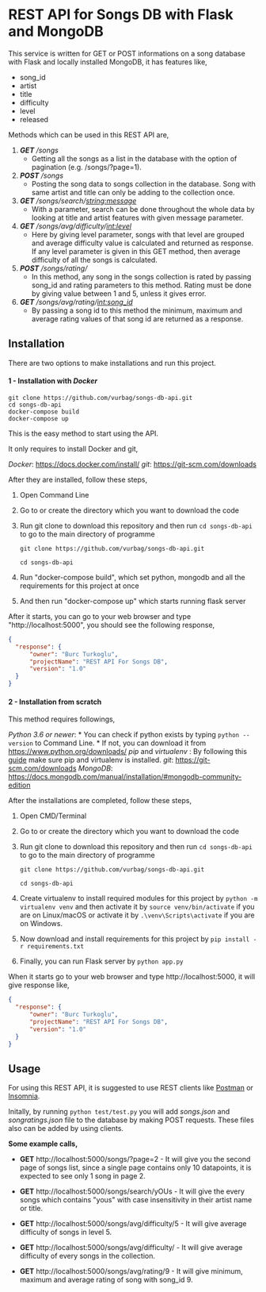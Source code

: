 # REST API for Songs DB with Flask and MongoDB

This service is written for GET or POST informations on a song database with Flask and locally installed MongoDB, it has features like,
  * song_id
  * artist
  * title
  * difficulty
  * level
  * released
 
Methods which can be used in this REST API are,
  1. **_GET_** _/songs_
     * Getting all the songs as a list in the database with the option of pagination (e.g. /songs/?page=1).
  2. **_POST_** _/songs_
     * Posting the song data to songs collection in the database. Song with same artist and title can only be adding to the collection once.
  3. **_GET_** _/songs/search/<string:message>_
     * With a parameter, search can be done throughout the whole data by looking at title and artist features with given message parameter. 
  4. **_GET_** _/songs/avg/difficulty/<int:level>_
     * Here by giving level parameter, songs with that level are grouped and average difficulty value is calculated and returned as response. If any level parameter is given in this GET method, then average difficulty of all the songs is calculated.
  5. **_POST_** _/songs/rating/_
     * In this method, any song in the songs collection is rated by passing song_id and rating parameters to this method. Rating must be done by giving value between 1 and 5, unless it gives error.
  6. **_GET_** _/songs/avg/rating/<int:song_id>_
     * By passing a song id to this method the minimum, maximum and average rating values of that song id are returned as a response.

## Installation

There are two options to make installations and run this project.

#### 1 - Installation with _Docker_

    git clone https://github.com/vurbag/songs-db-api.git
    cd songs-db-api
    docker-compose build
    docker-compose up

This is the easy method to start using the API.

It only requires to install Docker and git,

_Docker_: https://docs.docker.com/install/
_git_: https://git-scm.com/downloads

After they are installed, follow these steps,

1. Open Command Line
2. Go to or create the directory which you want to download the code
3. Run git clone to download this repository and then run ```cd songs-db-api``` to go to the main directory of programme

    ```git clone https://github.com/vurbag/songs-db-api.git```
    
    ```cd songs-db-api```
    
4. Run "docker-compose build", which set python, mongodb and all the requirements for this project at once
5. And then run "docker-compose up" which starts running flask server

After it starts, you can go to your web browser and type "http://localhost:5000", you should see the following response,
  
  ```json
  {
    "response": {
        "owner": "Burc Turkoglu",
        "projectName": "REST API For Songs DB",
        "version": "1.0"
    }
  }
  ```
  
#### 2 - Installation from scratch

This method requires followings,

_Python 3.6 or newer_: * You can check if python exists by typing ```python --version``` to Command Line.
                       * If not, you can download it from https://www.python.org/downloads/
_pip_ and _virtualenv_ : By following this [guide](https://packaging.python.org/guides/installing-using-pip-and-virtualenv/) make sure pip and virtualenv is installed.
_git_: https://git-scm.com/downloads
_MongoDB_: https://docs.mongodb.com/manual/installation/#mongodb-community-edition

After the installations are completed, follow these steps,

1. Open CMD/Terminal
2. Go to or create the directory which you want to download the code
3. Run git clone to download this repository and then run ```cd songs-db-api``` to go to the main directory of programme

    ```git clone https://github.com/vurbag/songs-db-api.git```
    
    ```cd songs-db-api```
    
4. Create virtualenv to install required modules for this project by ```python -m virtualenv venv``` and then activate it by ```source venv/bin/activate``` if you are on Linux/macOS or activate it by ```.\venv\Scripts\activate``` if you are on Windows.
5. Now download and install requirements for this project by ```pip install -r requirements.txt```
6. Finally, you can run Flask server by ```python app.py```

When it starts go to your web browser and type http://localhost:5000, it will give response like,

  ```json
  {
    "response": {
        "owner": "Burc Turkoglu",
        "projectName": "REST API For Songs DB",
        "version": "1.0"
    }
  }
  ```
  
  ## Usage
  
  For using this REST API, it is suggested to use REST clients like [Postman](https://www.getpostman.com/) or [Insomnia](https://insomnia.rest/).
  
  Initally, by running ```python test/test.py``` you will add _songs.json_ and _songratings.json_ file to the database by making POST requests. These files also can be added by using clients.
  
  **Some example calls,**
   * **GET** http://localhost:5000/songs/?page=2 - It will give you the second page of songs list, since a single page contains only 10 datapoints, it is expected to see only 1 song in page 2.
   
   * **GET** http://localhost:5000/songs/search/yOUs - It will give the every songs which contains "yous" with case insensitivity in their artist name or title.

   * **GET** http://localhost:5000/songs/avg/difficulty/5 - It will give average difficulty of songs in level 5.
   
   * **GET** http://localhost:5000/songs/avg/difficulty/ - It will give average difficulty of every songs in the collection.
   
   * **GET** http://localhost:5000/songs/avg/rating/9 - It will give minimum, maximum and average rating of song with song_id 9.
